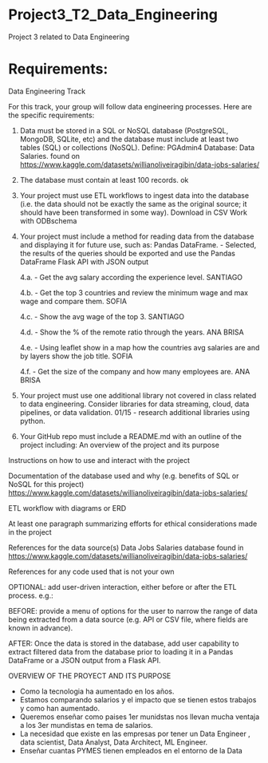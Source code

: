# Project3_T2_Data_Engineering
Project 3 related to Data Engineering 

# Requirements:
Data Engineering Track

For this track, your group will follow data engineering processes. Here are the specific requirements:

1. Data must be stored in a SQL or NoSQL database (PostgreSQL, MongoDB, SQLite, etc) and the database must include at least two tables (SQL) or collections (NoSQL).
     Define:  PGAdmin4
     Database: Data Salaries. found on https://www.kaggle.com/datasets/willianoliveiragibin/data-jobs-salaries/
   
2. The database must contain at least 100 records.
    ok
   
3. Your project must use ETL workflows to ingest data into the database (i.e. the data should not be exactly the same as the original source; it should have been transformed in some way).
    Download in CSV
    Work with ODBschema
    
4. Your project must include a method for reading data from the database and displaying it for future use, such as:
  Pandas DataFrame. - Selected, the results of the queries should be exported  and use the Pandas DataFrame
  Flask API with JSON output

     4.a. - Get the avg salary according the experience level. SANTIAGO
   
     4.b. - Get the top 3 countries and review the minimum wage and max wage and compare them. SOFIA
   
     4.c. - Show the avg wage of the top 3. SANTIAGO
   
     4.d. - Show the % of the remote ratio through the years. ANA BRISA
   
     4.e. - Using leaflet show in a map how the countries avg salaries are and by layers show the job title. SOFIA
   
     4.f. - Get the size of the company and how many employees are. ANA BRISA

6. Your project must use one additional library not covered in class related to data engineering. Consider libraries for data streaming, cloud, data pipelines, or data validation.
   01/15 - research additional libraries using python.
   
7. Your GitHub repo must include a README.md with an outline of the project including:
An overview of the project and its purpose
    


Instructions on how to use and interact with the project


Documentation of the database used and why (e.g. benefits of SQL or NoSQL for this project)
    https://www.kaggle.com/datasets/willianoliveiragibin/data-jobs-salaries/
    


ETL workflow with diagrams or ERD
  

At least one paragraph summarizing efforts for ethical considerations made in the project


References for the data source(s)
    Data Jobs Salaries database found in https://www.kaggle.com/datasets/willianoliveiragibin/data-jobs-salaries/
    
  
References for any code used that is not your own


OPTIONAL: add user-driven interaction, either before or after the ETL process. e.g.:

BEFORE: provide a menu of options for the user to narrow the range of data being extracted from a data source (e.g. API or CSV file, where fields are known in advance).
    
    
AFTER: Once the data is stored in the database, add user capability to extract filtered data from the database prior to loading it in a Pandas DataFrame or a JSON output from a Flask API.


OVERVIEW OF THE PROYECT AND ITS PURPOSE

- Como la tecnologia ha aumentado en los años.
- Estamos comparando salarios y el impacto que se tienen estos trabajos y como han aumentado.
- Queremos enseñar como paises 1er munidstas nos llevan mucha ventaja a los 3er mundistas en tema de salarios.
- La necesidad que existe en las empresas por tener un Data Engineer , data scientist, Data Analyst, Data Architect, ML Engineer.
- Enseñar cuantas PYMES tienen empleados en el entorno de la Data 
  

